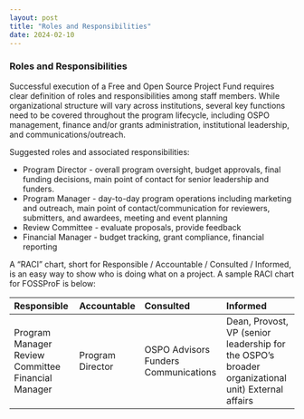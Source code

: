 ```yaml
---
layout: post
title: "Roles and Responsibilities"
date: 2024-02-10
---
```


### **Roles and Responsibilities**

Successful execution of a Free and Open Source Project Fund requires clear definition of roles and responsibilities among staff members. While organizational structure will vary across institutions, several key functions need to be covered throughout the program lifecycle, including OSPO management, finance and/or grants administration, institutional leadership, and communications/outreach.

Suggested roles and associated responsibilities:

* Program Director \- overall program oversight, budget approvals, final funding decisions, main point of contact for senior leadership and funders.  
* Program Manager \- day-to-day program operations including marketing and outreach, main point of contact/communication for reviewers, submitters, and awardees, meeting and event planning   
* Review Committee \- evaluate proposals, provide feedback  
* Financial Manager \- budget tracking, grant compliance, financial reporting

A “RACI” chart, short for Responsible / Accountable / Consulted / Informed, is an easy way to show who is doing what on a project. A sample RACI chart for FOSSProF is below:

| Responsible | Accountable | Consulted | Informed |
| :---- | :---- | :---- | :---- |
| Program Manager Review Committee Financial Manager | Program Director | OSPO Advisors Funders Communications | Dean, Provost, VP (senior leadership for the OSPO’s broader organizational unit)  External affairs |
